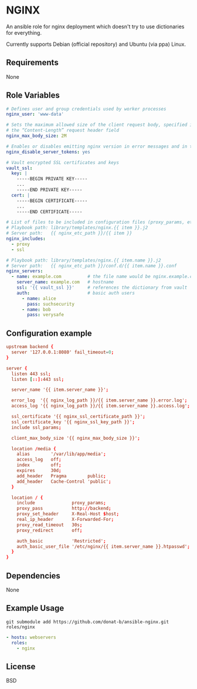 NGINX
=====

An ansible role for nginx deployment which doesn't try to use dictionaries for everything.

Currently supports Debian (official repository) and Ubuntu (via ppa) Linux.

Requirements
------------

None

Role Variables
--------------

```yaml
# Defines user and group credentials used by worker processes
nginx_user: 'www-data'

# Sets the maximum allowed size of the client request body, specified in
# the “Content-Length” request header field
nginx_max_body_size: 2M

# Enables or disables emitting nginx version in error messages and in the “Server” response header field
nginx_disable_server_tokens: yes

# Vault encrypted SSL certificates and keys
vault_ssl:
  key: |
    -----BEGIN PRIVATE KEY-----
    ...
    -----END PRIVATE KEY-----
  cert: |
    -----BEGIN CERTIFICATE-----
    ...
    -----END CERTIFICATE-----

# List of files to be included in configuration files (proxy_params, etc)
# Playbook path: library/templates/nginx.{{ item }}.j2
# Server path:   {{ nginx_etc_path }}/{{ item }}
nginx_includes:
  - proxy
  - ssl

# Playbook path: library/templates/nginx.{{ item.name }}.j2
# Server path:   {{ nginx_etc_path }}/conf.d/{{ item.name }}.conf
nginx_servers:
  - name: example.com          # the file name would be nginx.example.com.j2
    server_name: example.com   # hostname
    ssl: '{{ vault_ssl }}'     # references the dictionary from vault
    auth:                      # basic auth users
      - name: alice
        pass: suchsecurity
      - name: bob
        pass: verysafe
```


Configuration example
---------------------

```conf
upstream backend {
  server '127.0.0.1:8080' fail_timeout=0;
}

server {
  listen 443 ssl;
  listen [::]:443 ssl;

  server_name '{{ item.server_name }}';

  error_log  '{{ nginx_log_path }}/{{ item.server_name }}.error.log';
  access_log '{{ nginx_log_path }}/{{ item.server_name }}.access.log';

  ssl_certificate '{{ nginx_ssl_certificate_path }}';
  ssl_certificate_key '{{ nginx_ssl_key_path }}';
  include ssl_params;

  client_max_body_size '{{ nginx_max_body_size }}';

  location /media {
    alias        '/var/lib/app/media';
    access_log   off;
    index        off;
    expires      30d;
    add_header   Pragma        public;
    add_header   Cache-Control 'public';
  }

  location / {
    include              proxy_params;
    proxy_pass           http://backend;
    proxy_set_header     X-Real-Host $host;
    real_ip_header       X-Forwarded-For;
    proxy_read_timeout   30s;
    proxy_redirect       off;

    auth_basic           'Restricted';
    auth_basic_user_file '/etc/nginx/{{ item.server_name }}.htpasswd';
  }
}
```

Dependencies
------------

None

Example Usage
-----

`git submodule add https://github.com/donat-b/ansible-nginx.git roles/nginx`


```yaml
- hosts: webservers
  roles:
    - nginx
```

License
-------

BSD
